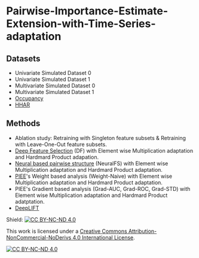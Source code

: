 # Pairwise-Importance-Estimate-Extension-with-Time-Series-adaptation

## Datasets
- Univariate Simulated Dataset 0
- Univariate Simulated Dataset 1
- Multivariate Simulated Dataset 0
- Multivariate Simulated Dataset 1
- [Occupancy](https://archive.ics.uci.edu/dataset/357/occupancy+detection)
- [HHAR](#%20http://archive.ics.uci.edu/ml/datasets/heterogeneity+activity+recognition)

## Methods
- Ablation study: Retraining with Singleton feature subsets & Retraining with Leave-One-Out feature subsets.
- [Deep Feature Selection](https://www.researchgate.net/publication/271329170_Deep_feature_selection_Theory_and_application_to_identify_enhancers_and_promoters) (DF) with Element wise Multiplication adaptation and Hardmard Product adapation.
- [Neural based pairwise structure](https://www.sciencedirect.com/science/article/pii/S0950705120304238) (NeuralFS) with Element wise Multiplication adaptation and Hardmard Product adaptation.
- [PIEE](https://pmc.ncbi.nlm.nih.gov/articles/PMC11464895/)'s Weight based analysis (Weight-Naive) with Element wise Multiplication adaptation and Hardmard Product adaptation.
- PIEE's Gradient based analysis (Grad-AUC, Grad-ROC, Grad-STD) with Element wise Multiplication adaptation and Hardmard Product adatptation.
- [DeepLIFT](https://arxiv.org/abs/1704.02685)

Shield: [![CC BY-NC-ND 4.0][cc-by-nc-nd-shield]][cc-by-nc-nd]

This work is licensed under a
[Creative Commons Attribution-NonCommercial-NoDerivs 4.0 International License][cc-by-nc-nd].

[![CC BY-NC-ND 4.0][cc-by-nc-nd-image]][cc-by-nc-nd]

[cc-by-nc-nd]: http://creativecommons.org/licenses/by-nc-nd/4.0/
[cc-by-nc-nd-image]: https://licensebuttons.net/l/by-nc-nd/4.0/88x31.png
[cc-by-nc-nd-shield]: https://img.shields.io/badge/License-CC%20BY--NC--ND%204.0-lightgrey.svg
